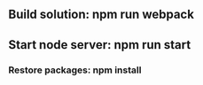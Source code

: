 <h2>Build solution: npm run webpack</h2>
<h2>Start node server: npm run start</h2>

<h3>Restore packages: npm install</h3>
